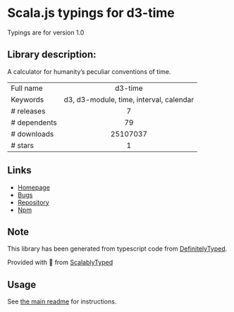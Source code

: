 
# Scala.js typings for d3-time

Typings are for version 1.0

## Library description:
A calculator for humanity’s peculiar conventions of time.

|                    |                 |
| ------------------ | :-------------: |
| Full name          | d3-time |
| Keywords           | d3, d3-module, time, interval, calendar |
| # releases         | 7 |
| # dependents       | 79 |
| # downloads        | 25107037 |
| # stars            | 1 |

## Links
- [Homepage](https://d3js.org/d3-time/)
- [Bugs](https://github.com/d3/d3-time/issues)
- [Repository](https://github.com/d3/d3-time)
- [Npm](https://www.npmjs.com/package/d3-time)
    


## Note
This library has been generated from typescript code from [DefinitelyTyped](https://definitelytyped.org).

Provided with :purple_heart: from [ScalablyTyped](https://github.com/oyvindberg/ScalablyTyped)

## Usage
See [the main readme](../../readme.md) for instructions.


